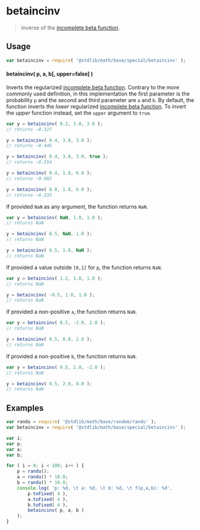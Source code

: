 betaincinv
===

> Inverse of the [incomplete beta function][incomplete-beta-function].

<!-- <intro> -->

<!-- </intro> -->

<!-- <usage> -->

## Usage

``` javascript
var betaincinv = require( '@stdlib/math/base/special/betaincinv' );
```

#### betaincinv( p, a, b[, upper=false] )

Inverts the regularized [incomplete beta function][incomplete-beta-function]. Contrary to the more commonly used definition, in this implementation the first parameter is the probability `p` and the second and third parameter are `a` and `b`. By default, the function inverts the *lower* regularized [incomplete beta function][incomplete-beta-function]. To invert the *upper* function instead, set the `upper` argument to `true`.

``` javascript
var y = betaincinv( 0.2, 3.0, 3.0 );
// returns ~0.327

y = betaincinv( 0.4, 3.0, 3.0 );
// returns ~0.446

y = betaincinv( 0.4, 3.0, 3.0, true );
// returns ~0.554

y = betaincinv( 0.4, 1.0, 6.0 );
// returns ~0.082

y = betaincinv( 0.8, 1.0, 6.0 );
// returns ~0.235
```

If provided `NaN` as any argument, the function returns `NaN`.

``` javascript
var y = betaincinv( NaN, 1.0, 1.0 );
// returns NaN

y = betaincinv( 0.5, NaN, 1.0 );
// returns NaN

y = betaincinv( 0.5, 1.0, NaN );
// returns NaN
```

If provided a value outside `[0,1]` for `p`, the function returns `NaN`.

``` javascript
var y = betaincinv( 1.2, 1.0, 1.0 );
// returns NaN

y = betaincinv( -0.5, 1.0, 1.0 );
// returns NaN
```

If provided a non-positive `a`, the function returns `NaN`.

``` javascript
var y = betaincinv( 0.5, -2.0, 2.0 );
// returns NaN

y = betaincinv( 0.5, 0.0, 2.0 );
// returns NaN
```

If provided a non-positive `b`, the function returns `NaN`.

``` javascript
var y = betaincinv( 0.5, 2.0, -2.0 );
// returns NaN

y = betaincinv( 0.5, 2.0, 0.0 );
// returns NaN
```

<!-- </usage> -->


<!-- <examples> -->

## Examples

``` javascript
var randu = require( '@stdlib/math/base/random/randu' );
var betaincinv = require( '@stdlib/math/base/special/betaincinv' );

var i;
var p;
var a;
var b;

for ( i = 0; i < 100; i++ ) {
    p = randu();
    a = randu() * 10.0;
    b = randu() * 10.0;
    console.log( 'p: %d, \t a: %d, \t b: %d, \t f(p,a,b): %d',
        p.toFixed( 4 ),
        a.toFixed( 4 ),
        b.toFixed( 4 ),
        betaincinv( p, a, b )
    );
}
```

<!-- </examples> -->


<!-- <links> -->

[incomplete-beta-function]: https://en.wikipedia.org/wiki/Incomplete_beta_function

<!-- </links> -->
